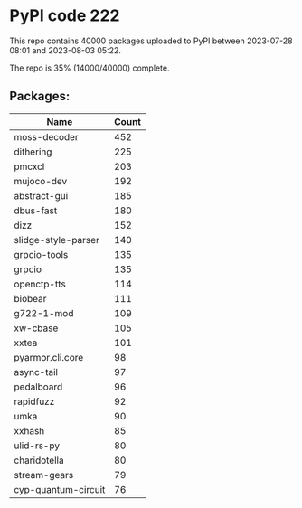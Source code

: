 # PyPI code 222

This repo contains 40000 packages uploaded to PyPI between 
2023-07-28 08:01 and 2023-08-03 05:22.

The repo is 35% (14000/40000) complete.

## Packages:

| Name  | Count |
| ----- | ----- |
| moss-decoder | 452 |
| dithering | 225 |
| pmcxcl | 203 |
| mujoco-dev | 192 |
| abstract-gui | 185 |
| dbus-fast | 180 |
| dizz | 152 |
| slidge-style-parser | 140 |
| grpcio-tools | 135 |
| grpcio | 135 |
| openctp-tts | 114 |
| biobear | 111 |
| g722-1-mod | 109 |
| xw-cbase | 105 |
| xxtea | 101 |
| pyarmor.cli.core | 98 |
| async-tail | 97 |
| pedalboard | 96 |
| rapidfuzz | 92 |
| umka | 90 |
| xxhash | 85 |
| ulid-rs-py | 80 |
| charidotella | 80 |
| stream-gears | 79 |
| cyp-quantum-circuit | 76 |


